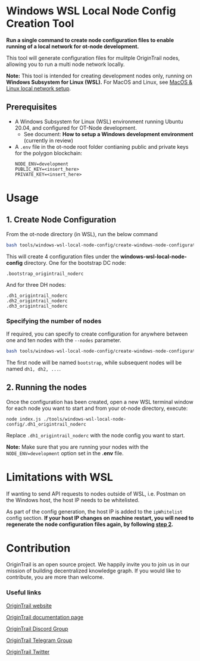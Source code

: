 Windows WSL Local Node Config Creation Tool
========================

**Run a single command to create node configuration files to enable running of a local network for ot-node development.**

This tool will generate configuration files for mulitple OriginTrail nodes, allowing you to run a multi node network locally.

**Note:** This tool is intended for creating development nodes only, running on **Windows Subsystem for Linux (WSL).** For MacOS and Linux, see [MacOS & Linux local network setup]([https://docs.origintrail.io/dkg-v6-upcoming-version/setting-up-your-development-environment#running-multiple-nodes-in-local).

## Prerequisites

* A Windows Subsystem for Linux (WSL) environment running Ubuntu 20.04, and configured for OT-Node development.
  * See document: **How to setup a Windows development environment** (currently in review)
* A `.env` file in the ot-node root folder contianing public and private keys for the polygon blockchain:
    ```dotenv
    NODE_ENV=development
    PUBLIC_KEY=<insert_here>
    PRIVATE_KEY=<insert_here>
    ```

Usage
=====

## 1. <a href="#steptwo"></a>Create Node Configuration

From the ot-node directory (in WSL), run the below command

```bash
bash tools/windows-wsl-local-node-config/create-windows-node-configuration.sh
```

This will create 4 configuration files under the **windows-wsl-local-node-config** directory. One for the bootstrap DC node:

```
.bootstrap_origintrail_noderc
```
And for three DH nodes:
```
.dh1_origintrail_noderc
.dh2_origintrail_noderc
.dh3_origintrail_noderc
```

### Specifying the number of nodes

If required, you can specify to create configuration for anywhere between one and ten nodes with the `--nodes` parameter.

```bash
bash tools/windows-wsl-local-node-config/create-windows-node-configuration.sh --nodes=10
```

The first node will be named `bootstrap`, while subsequent nodes will be named `dh1, dh2, ...`.

## 2. Running the nodes

Once the configuration has been created, open a new WSL terminal window for each node you want to start and from your ot-node directory, execute:

```
node index.js ./tools/windows-wsl-local-node-config/.dh1_origintrail_noderc
```

Replace `.dh1_origintrail_noderc` with the node config you want to start.

**Note:** Make sure that you are running your nodes with the `NODE_ENV=development` option set in the **.env** file.

Limitations with WSL 
============

If wanting to send API requests to nodes outside of WSL, i.e. Postman on the Windows host, the host IP needs to be whitelisted. 

As part of the config generation, the host IP is added to the `ipWhitelist` config section. **If your host IP changes on machine restart, you will need to regenerate the node configuration files again, by following [step 2](#steptwo).**

Contribution
============

OriginTrail is an open source project. We happily invite you to join us in our mission of building decentralized knowledge graph. If you would like to contribute, you are more than welcome.


### Useful links


[OriginTrail website](https://origintrail.io)

[OriginTrail documentation page](http://docs.origintrail.io)

[OriginTrail Discord Group](https://discordapp.com/invite/FCgYk2S)

[OriginTrail Telegram Group](https://t.me/origintrail)

[OriginTrail Twitter](https://twitter.com/origin_trail)

